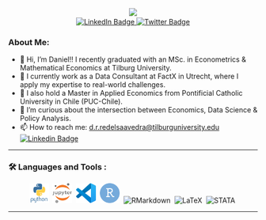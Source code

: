 
<div id="header" align="center">
  <img src="https://media.giphy.com/media/SWoSkN6DxTszqIKEqv/giphy.gif" width="360" />
</div>

<div id="badges" align="center">
  <a href="https://www.linkedin.com/in/daniel-redel-14b052b6/">
    <img src="https://img.shields.io/badge/LinkedIn-blue?style=for-the-badge&logo=linkedin&logoColor=white" alt="LinkedIn Badge"/>
  </a>
  <a href="https://twitter.com/DannyRedel">
    <img src="https://img.shields.io/badge/Twitter-blue?style=for-the-badge&logo=twitter&logoColor=white" alt="Twitter Badge"/>
  </a>
</div>

### About Me:

- 👋 Hi, I’m Daniel!! I recently graduated with an MSc. in Econometrics & Mathematical Economics at Tilburg University.
- 💼 I currently work as a Data Consultant at FactX in Utrecht, where I apply my expertise to real-world challenges.
- 🔭 I also hold a Master in Applied Economics from Pontificial Catholic University in Chile (PUC-Chile).
- 👀 I’m curious about the intersection between Economics, Data Science & Policy Analysis. 
- 📫 How to reach me: d.r.redelsaavedra@tilburguniversity.edu [![Linkedin Badge](https://img.shields.io/badge/-dannyredel-blue?style=flat&logo=Linkedin&logoColor=white)](https://www.linkedin.com/in/daniel-redel-14b052b6/)

---

### :hammer_and_wrench: Languages and Tools :
<div align="center">
  <img src="https://github.com/devicons/devicon/blob/master/icons/python/python-original-wordmark.svg" title="Python" alt="Python" width="40" height="40"/>&nbsp;
  <img src="https://github.com/devicons/devicon/blob/master/icons/jupyter/jupyter-original-wordmark.svg" title="Jupyter" alt="Jupyter" width="40" height="40"/>&nbsp;
  <img src="https://github.com/devicons/devicon/blob/master/icons/vscode/vscode-original.svg" title="VSCode" alt="VSCode" width="40" height="40"/>&nbsp;
  <img src="https://github.com/devicons/devicon/blob/master/icons/rstudio/rstudio-original.svg" title="RStudio" alt="RStudio" width="40" height="40"/>&nbsp;
  <img src="https://pkgs.rstudio.com/rmarkdown/reference/figures/logo.png" title="RMarkdown" alt="RMarkdown" width="35" height="40"/>&nbsp;
  <img src="https://avatars.githubusercontent.com/u/6359919?s=280&v=4" title="LaTeX" alt="LaTeX" width="40" height="40"/>&nbsp;
  <img src="https://upload.wikimedia.org/wikipedia/commons/7/79/Stata_logo_med_blue.png" title="STATA" alt="STATA" width="85" height="40"/>&nbsp;
</div>

---




